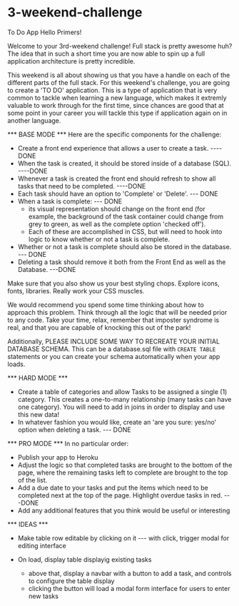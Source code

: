 # 3-weekend-challenge

To Do App
Hello Primers!

Welcome to your 3rd-weekend challenge! Full stack is pretty awesome huh? The idea that in such a short time you are now able to spin up a full application architecture is pretty incredible. 

This weekend is all about showing us that you have a handle on each of the different parts of the full stack. For this weekend's challenge, you are going to create a 'TO DO' application. This is a type of application that is very common to tackle when learning a new language, which makes it extremly valuable to work through for the first time, since chances are good that at some point in your career you will tackle this type if application again on in another language.

*** BASE MODE ***
Here are the specific components for the challenge:

- Create a front end experience that allows a user to create a task.    ----DONE
- When the task is created, it should be stored inside of a database (SQL). ----DONE
- Whenever a task is created the front end should refresh to show all tasks that need to be completed.  ----DONE
- Each task should have an option to 'Complete' or 'Delete'. --- DONE
- When a task is complete: --- DONE
    - its visual representation should change on the front end (for example,  the background of the task container could change from grey to green,   as well as the complete option 'checked off').
    - Each of these are accomplished in CSS, but will need to hook into logic to know whether or not a task is complete.
- Whether or not a task is complete should also be stored in the database. --- DONE
- Deleting a task should remove it both from the Front End as well as the Database.  ---DONE

Make sure that you also show us your best styling chops. Explore icons, fonts, libraries. Really work your CSS muscles.

We would recommend you spend some time thinking about how to approach this problem. Think through all the logic that will be needed prior to any code. Take your time, relax, remember that imposter syndrome is real, and that you are capable of knocking this out of the park!

Additionally, PLEASE INCLUDE SOME WAY TO RECREATE YOUR INITIAL DATABASE SCHEMA. This can be a database.sql file with `CREATE TABLE` statements or you can create your schema automatically when your app loads.


*** HARD MODE ***

- Create a table of categories and allow Tasks to be assigned a single (1) category. This creates a one-to-many relationship (many tasks can have one category). You will need to add in joins in order to display and use this new data!
- In whatever fashion you would like, create an 'are you sure: yes/no' option when deleting a task. --- DONE

*** PRO MODE *** 
In no particular order:

- Publish your app to Heroku
- Adjust the logic so that completed tasks are brought to the bottom of the page, where the remaining tasks left to complete are brought to the top of the list. 
- Add a due date to your tasks and put the items which need to be completed next at the top of the page. Highlight overdue tasks in red. ---DONE
- Add any additional features that you think would be useful or interesting


*** IDEAS ***
- Make table row editable by clicking on it --- with click, trigger modal for editing interface

- On load, display table displayig existing tasks
  - above that, display a navbar with a button to add a task, and controls to configure the table display
  - clicking the button will load a modal form interface for users to enter new tasks